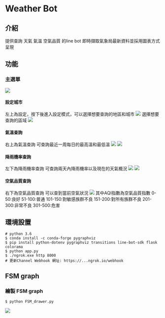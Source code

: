 # Weather Bot

## 介紹
提供查詢 天氣 氣溫 空氣品質 的line bot
即時擷取氣象局最新資料並採用圖表方式呈現

## 功能
### 主選單
![](https://i.imgur.com/MrVC5Ur.png)

#### 設定城市
左上為設定，按下後進入設定模式，可以選擇想要查詢的地區和城市
![](https://i.imgur.com/Tn8MJfT.png)
選擇想要查詢的區域
![](https://i.imgur.com/VnDeCX8.png)


#### 氣溫查詢
右上為氣溫查詢 可查詢最近一周每日的最高溫和最低溫
![](https://i.imgur.com/cPfIkWt.png)
![](https://i.imgur.com/wnozPi9.png)


#### 降雨機率查詢
左下為降雨機率查詢 可查詢兩天內降雨機率以及現在的天氣概況
![](https://i.imgur.com/9X4s4oj.png)
![](https://i.imgur.com/sKen1in.png)


#### 空氣品質查詢
右下為空氣品質查詢 可以查到當前空氣狀況
![](https://i.imgur.com/NvedJzK.png)
其中AQI指數為空氣品質指數
0-50:良好
51-100:普通
101-150:對敏感族群不良
151-200:對所有族群不良
201-300:非常不良
301-500:危害


## 環境設置
```
# python 3.6
$ conda install -c conda-forge pygraphviz
$ pip install python-dotenv pygraphviz transitions line-bot-sdk flask colorama
$ python app.py
$ ./ngrok.exe http 8000
# 更新Channel Webhook 網址: https://...ngrok.io/webhook
```

## FSM graph
### 繪製 FSM graph
```
$ python FSM_drawer.py
```
![](https://i.imgur.com/mUv3TR2.png)
